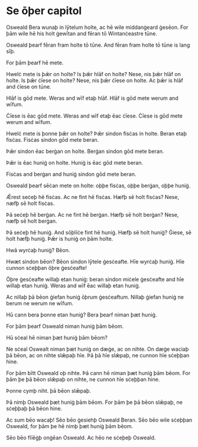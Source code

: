 # Se ōþer capitol

Osweald Bera wunaþ in lȳtelum holte, ac hē wile middanġeard ġesēon. For þām wile hē his holt ġewītan and fēran tō Wintanċeastre tūne.

Osweald þearf fēran fram holte tō tūne. And fēran fram holte tō tūne is lang sīþ.

For þām þearf hē mete.

Hwelċ mete is þǣr on holte? Is þǣr hlāf on holte? Nese, nis þǣr hlāf on holte. Is þǣr ċīese on holte? Nese, nis þǣr ċīese on holte. Ac þǣr is hlāf and ċīese on tūne.

Hlāf is gōd mete. Weras and wīf etaþ hlāf. Hlāf is gōd mete werum and wīfum.

Ċīese is ēac gōd mete. Weras and wīf etaþ ēac ċīese. Ċīese is gōd mete werum and wīfum.

Hwelċ mete is þonne þǣr on holte? Þǣr sindon fisċas in holte. Beran etaþ fisċas. Fisċas sindon gōd mete beran.

Þǣr sindon ēac berġan on holte. Berġan sindon gōd mete beran.

Þǣr is ēac huniġ on holte. Huniġ is ēac gōd mete beran.

Fisċas and berġan and huniġ sindon gōd mete beran.

Osweald þearf sēċan mete on holte: oþþe fisċas, oþþe berġan, oþþe huniġ.

Ǣrest seċeþ hē fisċas. Ac ne fint hē fisċas. Hæfþ sē holt fisċas? Nese, næfþ sē holt fisċas.

Þā seċeþ hē berġan. Ac ne fint hē berġan. Hæfþ sē holt berġan? Nese, næfþ sē holt berġan.

Þā seċeþ hē huniġ. And sōþlīċe fint hē huniġ. Hæfþ sē holt huniġ? Ġiese, sē holt hæfþ huniġ. Þǣr is huniġ on þām holte.

Hwā wyrċaþ huniġ? Bēon.

Hwæt sindon bēon? Bēon sindon lȳtele ġesċeafte. Hīe wyrċaþ huniġ. Hīe cunnon sċeþþan ōþre ġesċeafte!

Ōþre ġesċeafte willaþ etan huniġ: beran sindon miċele ġesċeafte and hīe willaþ etan huniġ. Weras and wīf ēac willaþ etan huniġ.

Ac nillaþ þā bēon ġiefan huniġ ōþrum ġesċeaftum. Nillaþ ġiefan huniġ ne berum ne werum ne wīfum.

Hū cann bera þonne etan huniġ? Bera þearf niman þæt huniġ.

For þām þearf Osweald niman huniġ þām bēom.

Hū sċeal hē niman þæt huniġ þām bēom?

Ne sċeal Oswealt niman þæt huniġ on dæġe, ac on nihte. On dæġe waciaþ þā bēon, ac on nihte slǣpaþ hīe. Þā þā hīe slǣpaþ, ne cunnon hīe sċeþþan hine.

For þām bītt Osweald oþ nihte. Þā cann hē niman þæt huniġ þām bēom. For þām þe þā bēon slǣpaþ on nihte, ne cunnon hīe sċeþþan hine.

Þonne cymþ niht. þā bēon slǣpaþ.

Þā nimþ Osweald þæt huniġ þām bēom. For þām þe þā bēon slǣpaþ, ne sċeþþaþ þā bēon hine.

Ac sum bēo wacaþ! Sēo bēo ġesiehþ Osweald Beran. Sēo bēo wile sċeþþan Osweald, for þām þe hē nimþ þæt huniġ þām bēom.

Sēo bēo flīēġþ onġēan Osweald. Ac hēo ne sċeþeþ Osweald.
